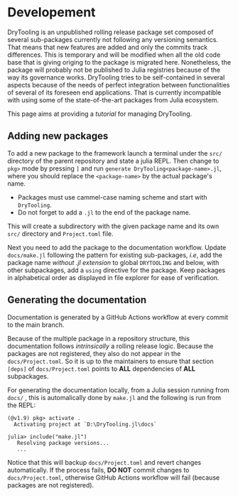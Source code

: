 # Developement

DryTooling is an unpublished rolling release package set composed of several sub-packages currently not following any versioning semantics. That means that new features are added and only the commits track differences. This is temporary and will be modified when all the old code base that is giving origing to the package is migrated here. Nonetheless, the package will probably not be published to Julia registries because of the way its governance works. DryTooling tries to be self-contained in several aspects because of the needs of perfect integration between functionalities of several of its foreseen end applications. That is currently incompatible with using some of the state-of-the-art packages from Julia ecosystem.

This page aims at providing a *tutorial* for managing DryTooling.

## Adding new packages

To add a new package to the framework launch a terminal under the `src/` directory of the parent repository and state a julia REPL. Then change to `pkg>` mode by pressing `]` and run `generate DryTooling<package-name>.jl`, where you should replace the `<package-name>` by the actual package's name.

- Packages must use cammel-case naming scheme and start with `DryTooling`.
- Do not forget to add a `.jl` to the end of the package name.

This will create a subdirectory with the given package name and its own `src/` directory and `Project.toml` file.

Next you need to add the package to the documentation workflow. Update `docs/make.jl` following the pattern for existing sub-packages, *i.e*, add the package name *without .jl extension* to global `DRYTOOLING` and below, with other subpackages, add a `using` directive for the package. Keep packages in alphabetical order as displayed in file explorer for ease of verification.

## Generating the documentation

Documentation is generated by a GitHub Actions workflow at every commit to the main branch.

Because of the multiple package in a repository structure, this documentation follows *intrinsically* a rolling release logic. Because the packages are not registered, they also do not appear in the `docs/Project.toml`. So it is up to the maintainers to ensure that section `[deps]` of `docs/Project.toml` points to **ALL** dependencies of **ALL** subpackages. 

For generating the documentation locally, from a Julia session running from `docs/` , this is automalically done by  `make.jl` and the following is run from the REPL:

```repl
(@v1.9) pkg> activate .
  Activating project at `D:\DryTooling.jl\docs`

julia> include("make.jl")
   Resolving package versions...
   ...
```

Notice that this will backup `docs/Project.toml` and revert changes automatically. If the process fails, **DO NOT** commit changes to `docs/Project.toml`, otherwise GitHub Actions workflow will fail (because packages are not registered).
